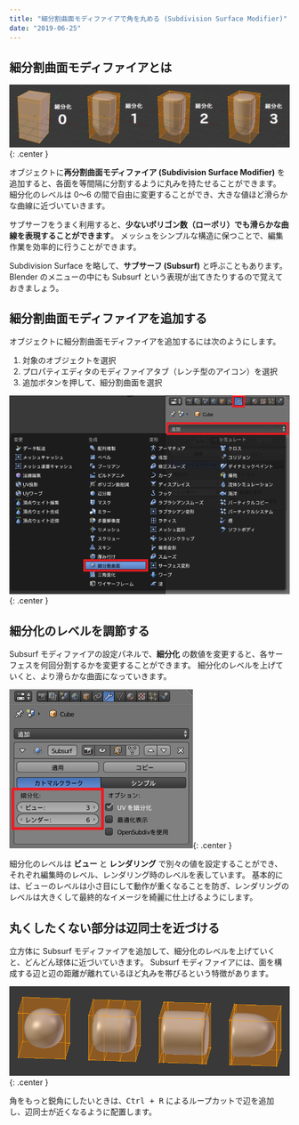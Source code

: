 ```yaml
---
title: "細分割曲面モディファイアで角を丸める (Subdivision Surface Modifier)"
date: "2019-06-25"
---
```


細分割曲面モディファイアとは
----

![subsurf-001.png](./subsurf-001.png){: .center }

オブジェクトに**再分割曲面モディファイア (Subdivision Surface Modifier)** を追加すると、各面を等間隔に分割するように丸みを持たせることができます。
細分化のレベルは 0～6 の間で自由に変更することができ、大きな値ほど滑らかな曲線に近づいていきます。

サブサーフをうまく利用すると、**少ないポリゴン数（ローポリ）でも滑らかな曲線を表現することができます**。
メッシュをシンプルな構造に保つことで、編集作業を効率的に行うことができます。

Subdivision Surface を略して、**サブサーフ (Subsurf)** と呼ぶこともあります。
Blender のメニューの中にも Subsurf という表現が出てきたりするので覚えておきましょう。


細分割曲面モディファイアを追加する
----

オブジェクトに細分割曲面モディファイアを追加するには次のようにします。

1. 対象のオブジェクトを選択
2. プロパティエディタのモディファイアタブ（レンチ型のアイコン）を選択
3. 追加ボタンを押して、細分割曲面を選択

![subsurf-002.png](./subsurf-002.png){: .center }


細分化のレベルを調節する
----

Subsurf モディファイアの設定パネルで、**細分化** の数値を変更すると、各サーフェスを何回分割するかを変更することができます。
細分化のレベルを上げていくと、より滑らかな曲面になっていきます。

![subsurf-003.png](./subsurf-003.png){: .center }

細分化のレベルは **ビュー** と **レンダリング** で別々の値を設定することができ、それぞれ編集時のレベル、レンダリング時のレベルを表しています。
基本的には、ビューのレベルは小さ目にして動作が重くなることを防ぎ、レンダリングのレベルは大きくして最終的なイメージを綺麗に仕上げるようにします。


丸くしたくない部分は辺同士を近づける
----

立方体に Subsurf モディファイアを追加して、細分化のレベルを上げていくと、どんどん球体に近づいていきます。
Subsurf モディファイアには、面を構成する辺と辺の距離が離れているほど丸みを帯びるという特徴があります。

![subsurf-004.png](./subsurf-004.png){: .center }

角をもっと鋭角にしたいときは、<kbd>Ctrl + R</kbd> によるループカットで辺を追加し、辺同士が近くなるように配置します。

